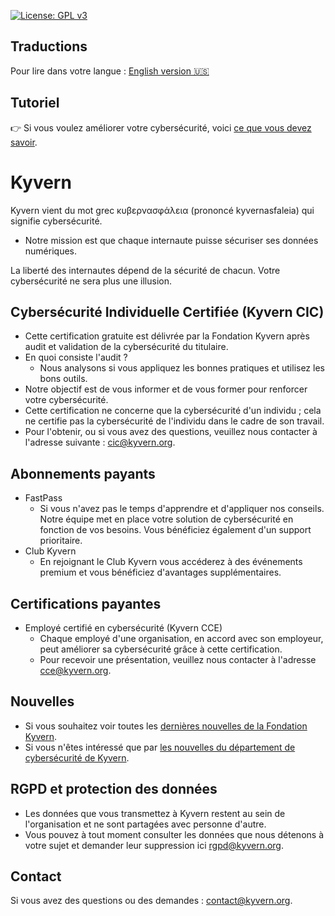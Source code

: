 [![License: GPL v3](https://img.shields.io/badge/License-GPLv3-blue.svg)](https://www.gnu.org/licenses/gpl-3.0)
## Traductions
Pour lire dans votre langue :
[English version 🇺🇸](https://github.com/kyvernfoundation/kyvern)

## Tutoriel
👉 Si vous voulez améliorer votre cybersécurité, voici [ce que vous devez savoir](https://github.com/kyvernfoundation/kyvern/fr/tree/main/cours).

# Kyvern
Kyvern vient du mot grec κυβερνασφάλεια (prononcé kyvernasfaleia) qui signifie cybersécurité.
- Notre mission est que chaque internaute puisse sécuriser ses données numériques.

La liberté des internautes dépend de la sécurité de chacun.
Votre cybersécurité ne sera plus une illusion.
## Cybersécurité Individuelle Certifiée (Kyvern CIC)
- Cette certification gratuite est délivrée par la Fondation Kyvern après audit et validation de la cybersécurité du titulaire.
- En quoi consiste l'audit ?
  - Nous analysons si vous appliquez les bonnes pratiques et utilisez les bons outils.
- Notre objectif est de vous informer et de vous former pour renforcer votre cybersécurité.
- Cette certification ne concerne que la cybersécurité d'un individu ; cela ne certifie pas la cybersécurité de l'individu dans le cadre de son travail.
- Pour l'obtenir, ou si vous avez des questions, veuillez nous contacter à l'adresse suivante : cic@kyvern.org.
## Abonnements payants
- FastPass
	- Si vous n'avez pas le temps d'apprendre et d'appliquer nos conseils. Notre équipe met en place votre solution de cybersécurité en fonction de vos besoins. Vous bénéficiez également d'un support prioritaire.
- Club Kyvern
	- En rejoignant le Club Kyvern vous accéderez à des événements premium et vous bénéficiez d'avantages supplémentaires.
## Certifications payantes
- Employé certifié en cybersécurité (Kyvern CCE)
  - Chaque employé d'une organisation, en accord avec son employeur, peut améliorer sa cybersécurité grâce à cette certification.
  - Pour recevoir une présentation, veuillez nous contacter à l'adresse cce@kyvern.org.
## Nouvelles
- Si vous souhaitez voir toutes les [dernières nouvelles de la Fondation Kyvern](https://github.com/kyvernfoundation/news).
- Si vous n'êtes intéressé que par [les nouvelles du département de cybersécurité de Kyvern](https://github.com/kyvernfoundation/kyvern/tree/main/news).
## RGPD et protection des données
- Les données que vous transmettez à Kyvern restent au sein de l'organisation et ne sont partagées avec personne d'autre.
- Vous pouvez à tout moment consulter les données que nous détenons à votre sujet et demander leur suppression ici rgpd@kyvern.org.
## Contact
Si vous avez des questions ou des demandes : contact@kyvern.org.
